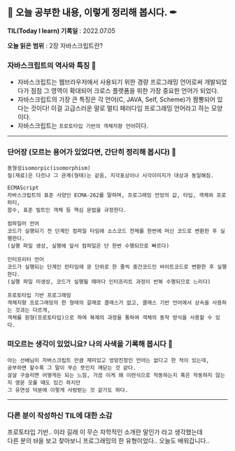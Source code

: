 ## 📕 오늘 공부한 내용, 이렇게 정리해 봅시다. ✒

**TIL(Today I learn) 기록일** : 2022.07.05

**오늘 읽은 범위** : 2장 자바스크립트란?

### 자바스크립트의 역사와 특징 📑

- 자바스크립트는 웹브라우저에서 사용되기 위한 경량 프로그래밍 언어로써 개발되었다가 점점 그 영역이 확대되어 크로스 플랫폼을 위한 가장 중요한 언어가 되었다.
- 자바스크립트의 가장 큰 특징은 각 언어(C, JAVA, Self, Scheme)가 짬뽕되어 있다는 것이다! 이걸 고급스러운 말로 멀티 패러다임 프로그래밍 언어라고 하는 모양이다.
- 자바스크립트는 `프로토타입 기반의 객체지향 언어`이다. 
---

### 단어장 (모르는 용어가 있었다면, 간단히 정리해 봅시다) 🔖
```
동형성isomorpic(isomorphism)
질(재료)은 다르나 그 관계(형태)는 같음, 지각표상이나 시각이미지가 대상과 동일해짐.

ECMAScript 
자바스크립트의 표준 사양인 ECMA-262를 말하며, 프로그래밍 언엉의 값, 타입, 객체와 프로퍼티,
함수, 표준 빌트인 객체 등 핵심 문법을 규정한다.

컴파일러 언어
코드가 실행되기 전 단계인 컴파일 타임에 소스코드 전체를 한번에 머신 코드로 변환한 후 실행한다.
(실행 파일 생성, 실행에 앞서 컴파일은 단 한번 수행되므로 빠르다)

인터프리터 언어
코드가 실행되는 단계인 런타임에 문 단위로 한 줄씩 중간코드인 바이트코드로 변환한 후 실행한다.
(실행 파일 미생성, 코드가 실행될 때마다 인터프리트 과정이 반복 수행되므로 느리다)

프로토타입 기반 프로그래밍
객체지향 프로그래밍의 한 형태의 갈래로 클래스가 없고, 클래스 기반 언어에서 상속을 사용하는 것과는 다르게, 
객체를 원형(프로토타입)으로 하여 복제의 과정을 통하여 객체의 동작 방식을 사용할 수 있다.
```

### 떠오르는 생각이 있었니요? 나의 사색을 기록해 봅시다 💭
```
아는 선배님이 자바스크립트 만큼 재미있고 엉망진창인 언어는 없다고 한 적이 있는데,
공부하면 할수록 그 말이 무슨 뜻인지 깨닫는 것 같다.
살살 구슬리면 어떻게든 되는 느낌, 가끔 이게 왜 이런식으로 작동하는지 혹은 작동하지 않는지 영문 모를 때도 있긴 하지만
그 유연성 덕분에 이렇게 사랑받는 것 같기도 하다.
```

---

### 다른 분이 작성하신 TIL에 대한 소감
프로토타입 기반.. 이라 길래 이 무슨 자학적인 소개란 말인가 라고 생각했는데<br>
다른 분의 til을 보고 찾아보니 프로그래밍의 한 유형이었다.. 오늘도 배워갑니다..
